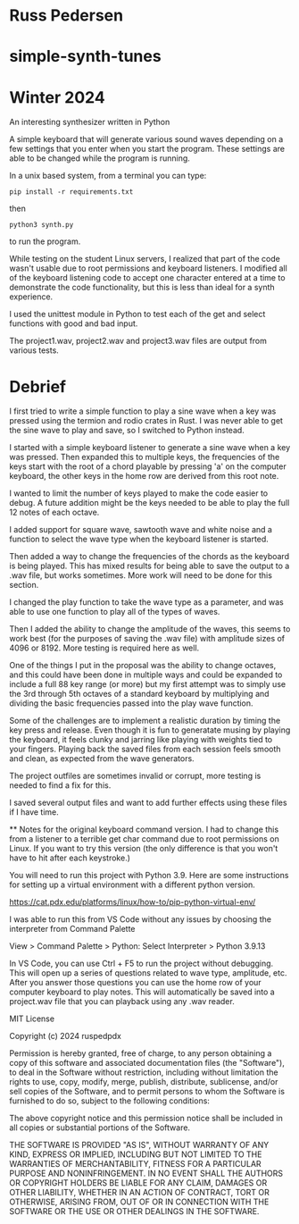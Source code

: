 # Russ Pedersen
# simple-synth-tunes
# Winter 2024
An interesting synthesizer written in Python

A simple keyboard that will generate various sound waves depending on a few settings
that you enter when you start the program. These settings are able to be changed while the 
program is running.

In a unix based system, from a terminal you can type:

`pip install -r requirements.txt`

then

`python3 synth.py` 

to run the program.

While testing on the student Linux servers, I realized that part of the code wasn't usable due
to root permissions and keyboard listeners. I modified all of the keyboard listening code to accept
one character entered at a time to demonstrate the code functionality, but this is less than ideal
for a synth experience.

I used the unittest module in Python to test each of the get and select functions with 
good and bad input.

The project1.wav, project2.wav and project3.wav files are output from various tests.

# Debrief

I first tried to write a simple function to play a sine wave when a key was pressed using 
the termion and rodio crates in Rust. I was never able to get the sine wave to play and save, 
so I switched to Python instead.

I started with a simple keyboard listener to generate a sine wave when a key was pressed.
Then expanded this to multiple keys, the frequencies of the keys start with the root of a chord
playable by pressing 'a' on the computer keyboard, the other keys in the home row are derived from
this root note.

I wanted to limit the number of keys played to make the code easier to debug. A future addition
might be the keys needed to be able to play the full 12 notes of each octave.

I added support for square wave, sawtooth wave and white noise and a function to select the
wave type when the keyboard listener is started.

Then added a way to change the frequencies of the chords as the keyboard is being played.
This has mixed results for being able to save the output to a .wav file, but works sometimes.
More work will need to be done for this section.

I changed the play function to take the wave type as a parameter, and was able to use one
function to play all of the types of waves. 

Then I added the ability to change the amplitude of the waves, this seems to work best (for the 
purposes of saving the .wav file) with amplitude sizes of 4096 or 8192. More testing is required
here as well.

One of the things I put in the proposal was the ability to change octaves, and this could have been 
done in multiple ways and could be expanded to include a full 88 key range (or more) but my 
first attempt was to simply use the 3rd through 5th octaves of a standard keyboard by multiplying
and dividing the basic frequencies passed into the play wave function.

Some of the challenges are to implement a realistic duration by timing the key press and release.
Even though it is fun to generatate musing by playing the keyboard, it feels clunky and jarring like
playing with weights tied to your fingers. Playing back the saved files from each session feels
smooth and clean, as expected from the wave generators.

The project outfiles are sometimes invalid or corrupt, more testing is needed to find a fix for this.

I saved several output files and want to add further effects using these files if I have time.


** Notes for the original keyboard command version. I had to change this from a listener to
a terrible get char command due to root permissions on Linux. If you want to try this version
(the only difference is that you won't have to hit <enter> after each keystroke.)

You will need to run this project with Python 3.9. Here are some instructions 
for setting up a virtual environment with a different python version.

https://cat.pdx.edu/platforms/linux/how-to/pip-python-virtual-env/

I was able to run this from VS Code without any issues by choosing the interpreter
from Command Palette

View > Command Palette > Python: Select Interpreter > Python 3.9.13

In VS Code, you can use Ctrl + F5 to run the project without debugging. This will open up 
a series of questions related to wave type, amplitude, etc. After you answer those questions
you can use the home row of your computer keyboard to play notes. This will automatically be saved
into a project.wav file that you can playback using any .wav reader.


MIT License

Copyright (c) 2024 ruspedpdx

Permission is hereby granted, free of charge, to any person obtaining a copy
of this software and associated documentation files (the "Software"), to deal
in the Software without restriction, including without limitation the rights
to use, copy, modify, merge, publish, distribute, sublicense, and/or sell
copies of the Software, and to permit persons to whom the Software is
furnished to do so, subject to the following conditions:

The above copyright notice and this permission notice shall be included in all
copies or substantial portions of the Software.

THE SOFTWARE IS PROVIDED "AS IS", WITHOUT WARRANTY OF ANY KIND, EXPRESS OR
IMPLIED, INCLUDING BUT NOT LIMITED TO THE WARRANTIES OF MERCHANTABILITY,
FITNESS FOR A PARTICULAR PURPOSE AND NONINFRINGEMENT. IN NO EVENT SHALL THE
AUTHORS OR COPYRIGHT HOLDERS BE LIABLE FOR ANY CLAIM, DAMAGES OR OTHER
LIABILITY, WHETHER IN AN ACTION OF CONTRACT, TORT OR OTHERWISE, ARISING FROM,
OUT OF OR IN CONNECTION WITH THE SOFTWARE OR THE USE OR OTHER DEALINGS IN THE
SOFTWARE.